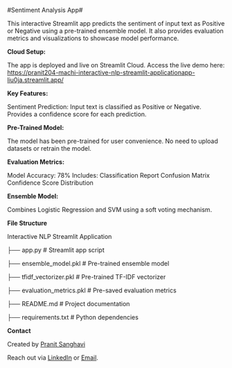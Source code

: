 #Sentiment Analysis App#

This interactive Streamlit app predicts the sentiment of input text as Positive or Negative using a pre-trained ensemble model. It also provides evaluation metrics and visualizations to showcase model performance.

**Cloud Setup:**

The app is deployed and live on Streamlit Cloud. Access the live demo here: https://pranit204-machi-interactive-nlp-streamlit-applicationapp-liu0ja.streamlit.app/

**Key Features:**

Sentiment Prediction:
Input text is classified as Positive or Negative.
Provides a confidence score for each prediction.

**Pre-Trained Model:**

The model has been pre-trained for user convenience.
No need to upload datasets or retrain the model.

**Evaluation Metrics:**

Model Accuracy: 78%
Includes:
Classification Report
Confusion Matrix
Confidence Score Distribution

**Ensemble Model:**

Combines Logistic Regression and SVM using a soft voting mechanism.

**File Structure**

Interactive NLP Streamlit Application

├── app.py                     # Streamlit app script

├── ensemble_model.pkl         # Pre-trained ensemble model

├── tfidf_vectorizer.pkl       # Pre-trained TF-IDF vectorizer

├── evaluation_metrics.pkl     # Pre-saved evaluation metrics

├── README.md                  # Project documentation

├── requirements.txt           # Python dependencies


**Contact**

Created by [Pranit Sanghavi](https://github.com/pranit204)

Reach out via [LinkedIn](https://www.linkedin.com/in/pranit-sanghavi) or [Email](mailto:pranit.careers@gmail.com).
